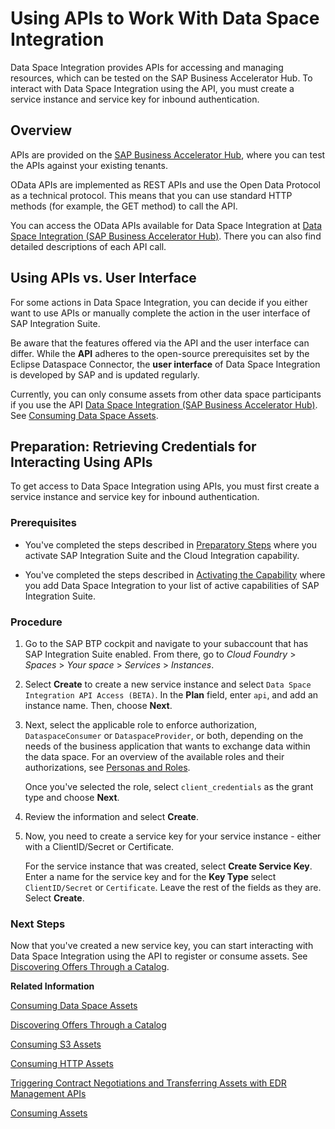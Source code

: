 <!-- loio411fd1e522f54d2687e3e80d1978073a -->

# Using APIs to Work With Data Space Integration

Data Space Integration provides APIs for accessing and managing resources, which can be tested on the SAP Business Accelerator Hub. To interact with Data Space Integration using the API, you must create a service instance and service key for inbound authentication.



<a name="loio411fd1e522f54d2687e3e80d1978073a__section_dhh_zll_zzb"/>

## Overview

APIs are provided on the [SAP Business Accelerator Hub](https://api.sap.com/), where you can test the APIs against your existing tenants.

OData APIs are implemented as REST APIs and use the Open Data Protocol as a technical protocol. This means that you can use standard HTTP methods \(for example, the GET method\) to call the API.

You can access the OData APIs available for Data Space Integration at [Data Space Integration \(SAP Business Accelerator Hub\)](https://api.sap.com/package/dataspaceintegration/rest). There you can also find detailed descriptions of each API call.



<a name="loio411fd1e522f54d2687e3e80d1978073a__section_rmq_34l_zzb"/>

## Using APIs vs. User Interface

For some actions in Data Space Integration, you can decide if you either want to use APIs or manually complete the action in the user interface of SAP Integration Suite.

Be aware that the features offered via the API and the user interface can differ. While the **API** adheres to the open-source prerequisites set by the Eclipse Dataspace Connector, the **user interface** of Data Space Integration is developed by SAP and is updated regularly.

Currently, you can only consume assets from other data space participants if you use the API [Data Space Integration \(SAP Business Accelerator Hub\)](https://api.sap.com/package/dataspaceintegration/rest). See [Consuming Data Space Assets](consuming-data-space-assets-5c0cdb8.md).



<a name="loio411fd1e522f54d2687e3e80d1978073a__section_szj_glt_c1c"/>

## Preparation: Retrieving Credentials for Interacting Using APIs

To get access to Data Space Integration using APIs, you must first create a service instance and service key for inbound authentication.



### Prerequisites

-   You've completed the steps described in [Preparatory Steps](preparatory-steps-95366b2.md) where you activate SAP Integration Suite and the Cloud Integration capability.

-   You've completed the steps described in [Activating the Capability](activating-the-capability-b49ad35.md) where you add Data Space Integration to your list of active capabilities of SAP Integration Suite.



### Procedure

1.  Go to the SAP BTP cockpit and navigate to your subaccount that has SAP Integration Suite enabled. From there, go to *Cloud Foundry* \> *Spaces* \> *Your space* \> *Services* \> *Instances*.
2.  Select **Create** to create a new service instance and select `Data Space Integration API Access (BETA)`. In the **Plan** field, enter `api`, and add an instance name. Then, choose **Next**.
3.  Next, select the applicable role to enforce authorization, `DataspaceConsumer` or `DataspaceProvider`, or both, depending on the needs of the business application that wants to exchange data within the data space. For an overview of the available roles and their authorizations, see [Personas and Roles](60-Security/identity-and-access-management-for-data-space-integration-211c66a.md#loio211c66a2f65e4bf0ad0e93e68cfff984__section_cxz_vsk_pcc).

    Once you've selected the role, select `client_credentials` as the grant type and choose **Next**.

4.  Review the information and select **Create**.
5.  Now, you need to create a service key for your service instance - either with a ClientID/Secret or Certificate.

    For the service instance that was created, select **Create Service Key**. Enter a name for the service key and for the **Key Type** select `ClientID/Secret` or `Certificate`. Leave the rest of the fields as they are. Select **Create**.




### Next Steps

Now that you've created a new service key, you can start interacting with Data Space Integration using the API to register or consume assets. See [Discovering Offers Through a Catalog](discovering-offers-through-a-catalog-90f3619.md).

**Related Information**  


[Consuming Data Space Assets](consuming-data-space-assets-5c0cdb8.md "In Data Space Integration, as a consumer, you want to consume data assets provided by other members of the data space.")

[Discovering Offers Through a Catalog](discovering-offers-through-a-catalog-90f3619.md "Before you can consume an asset of another data space participant, you must discover their catalog and decide on an offer.")

[Consuming S3 Assets](consuming-s3-assets-4afdf5c.md "To consume assets, you must agree with the provider on the conditions. This process happens in a contract negotiation, after which you can transfer your assets.")

[Consuming HTTP Assets](consuming-http-assets-735300c.md "Learn how to initiate contract negotiations and transfer HTTP assets from a provider's catalog.")

[Triggering Contract Negotiations and Transferring Assets with EDR Management APIs](triggering-contract-negotiations-and-transferring-assets-with-edr-management-apis-eace95e.md "To consume assets, you must agree with the provider on the conditions. This process happens in a contract negotiation, after which you can transfer your assets.")

[Consuming Assets](consuming-assets-f6b27ac.md "You've successfully negotiated the usage of a provider's asset, and you've triggered the transfer process. Now, you can consume the chosen asset.")

